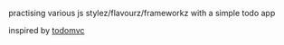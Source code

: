 practising various js stylez/flavourz/frameworkz with a simple todo app

inspired by [todomvc](https://github.com/tastejs/todomvc)